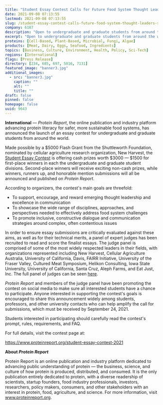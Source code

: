 ```yaml
---
title: "Student Essay Contest Calls for Future Food System Thought Leaders, Submissions Due Sept. 24"
date: 2021-09-08 07:13:55
lastmod: 2021-09-08 07:13:55
slug: /student-essay-contest-calls-future-food-system-thought-leaders-submissions-due-sept-24
company: 6187
description: "Open to undergraduate and graduate students from around the world, the Student Essay Contest supports emerging thought leadership and excellence in communication around the world's most complex food system challenges. Submissions due September 24."
excerpt: "Open to undergraduate and graduate students from around the world, the Student Essay Contest supports emerging thought leadership and excellence in communication around the world's most complex food system challenges. Submissions due September 24."
proteins: [Cell-Based, Plant-Based, Microbial, Fungi, Algae]
products: [Meat, Dairy, Eggs, Seafood, Ingredients]
topics: [Business, Culture, Environment, Health, Policy, Sci-Tech]
regions: [International]
flags: [Press Release]
directory: [234, 685, 697, 5816, 7131]
featured_image: "banner3.jpg"
additional_images:
  - src: "banner3.jpg"
    caption: ""
    alt: ""
    title: ""
draft: false
pinned: false
homepage: false
uuid: 9643
---
```

<p><strong>International</strong> — <em>Protein Report</em>, the online publication and industry platform advancing protein literacy for safer, more sustainable food systems, has announced the launch of an essay contest for undergraduate and graduate students from around the world.</p>
<p>Made possible by a $5000 Flash Grant from the Shuttleworth Foundation, nominated by cellular agriculture research organization, New Harvest, the <a href="https://www.proteinreport.org/student-essay-contest-2021">Student Essay Contest</a> is offering cash prizes worth $3000 — $1500 for first-place winners in each the undergraduate and graduate student divisions. Second-place winners will receive exciting non-cash prizes, while winners, runners up, and honorable mention submissions will all be announced and published on <em>Protein Report</em>.</p>
<p>According to organizers, the contest's main goals are threefold:</p>
<ul>
<li>To support, encourage, and reward emerging thought leadership and excellence in communication</li>
<li>To showcase the wide range of disciplines, approaches, and perspectives needed to effectively address food system challenges</li>
<li>To promote inclusive, constructive dialogue and communication strategies around complex, often contentious issues</li>
</ul>
<p>In order to ensure essay submissions are critically evaluated against these aims, as well as for their technical merits, a panel of expert judges has been recruited to read and score the finalist essays. The judge panel is comprised of some of the most widely respected leaders in their fields, with organizations represented including New Harvest, Cellular Agriculture Australia, University of California, Davis, FAIRR Initiative, University of the Fraser Valley, Cultured Meat Symposium, Helikon Consulting, Iowa State University, University of California, Santa Cruz, Aleph Farms, and Eat Just, Inc. The full panel of judges can be seen <a href="https://www.proteinreport.org/student-essay-contest-2021#judges">here</a>.</p>
<p><em>Protein Report</em> and members of the judge panel have been promoting the contest on social media to make sure all interested students have a chance to participate. Anyone interested in supporting the contest's goals is encouraged to share this announcement widely among students, professors, and other university contacts who can help amplify the call for submissions, which must be received by September 24, 2021.</p>
<p>Students interested in participating should carefully read the contest's prompt, rules, requirements, and FAQ.</p>
<p>For full details, visit the contest page at:</p>
<p><a href="https://www.proteinreport.org/student-essay-contest-2021">https://www.proteinreport.org/student-essay-contest-2021</a></p>
<p><strong>About <em>Protein Report</em></strong></p>
<p>Protein Report is an online publication and industry platform dedicated to advancing public understanding of protein — the business, science, and culture of how protein is produced, distributed, and consumed. It is the only publication entirely dedicated to protein, with a diverse readership of scientists, startup founders, food industry professionals, investors, researchers, policy makers, consumers, and other stakeholders with an interest in protein, food, agriculture, and science. For more information, visit <a href="http://www.proteinreport.org">www.proteinreport.org</a>.</p>
